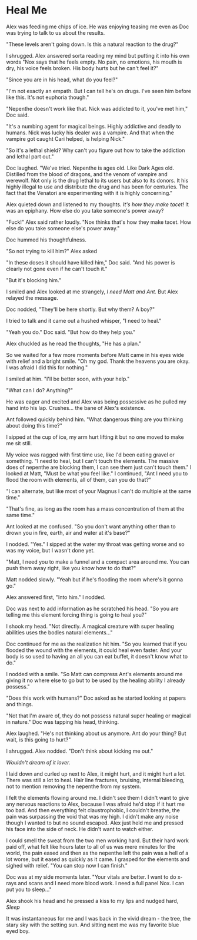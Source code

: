 # Heal Me

Alex was feeding me chips of ice. He was enjoying teasing me even as Doc was trying to talk to us about the results.

"These levels aren't going down. Is this a natural reaction to the drug?"  

I shrugged. Alex answered sorta reading my mind but putting it into his own words  "Nox says that he feels empty. No pain, no emotions, his mouth is dry, his voice feels broken.  His body hurts but he can't feel it?"

"Since you are in his head, what do you feel?"

"I'm not exactly an empath. But I can tell he's on drugs. I've seen him before like this.  It's not euphoria though."

"Nepenthe doesn't work like that. Nick was addicted to it, you've met him," Doc said.

"It's a numbing agent for magical beings. Highly addictive and deadly to humans. Nick was lucky his dealer was a vampire. And that when the vampire got caught Cari helped, is helping Nick."

"So it's a lethal shield? Why can't you figure out how to take the addiction and lethal part out."

Doc laughed. "We've tried. Nepenthe is ages old. Like Dark Ages old. Distilled from the blood of dragons, and the venom of vampire and werewolf. Not only is the drug lethal to its users but also to its donors. It his highly illegal to use and distribute the drug and has been for centuries. The fact that the Venatori are experimenting with it is highly concerning."

Alex quieted down and listened to my thoughts. _It's how they make tacet!_ It was an epiphany. How else do you take someone's power away?

"Fuck!" Alex said rather loudly. "Nox thinks that's how they make tacet. How else do you take someone else's power away."

Doc hummed his thoughtfulness.

"So not trying to kill him?" Alex asked

"In these doses it should have killed him," Doc said. "And his power is clearly not gone even if he can't touch it."

"But it's blocking him."

I smiled and Alex looked at me strangely, _I need Matt and Ant._  But Alex relayed the message.

Doc nodded, "They'll be here shortly. But why them? A boy?"

I tried to talk and it came out a hushed whisper, "I need to heal."

"Yeah you do." Doc said. "But how do they help you."

Alex chuckled as he read the thoughts, "He has a plan."

So we waited for a few more moments before Matt came in his eyes wide with relief and a bright smile. "Oh my god. Thank the heavens you are okay.  I was afraid I did this for nothing."

I smiled at him. "I'll be better soon, with your help."

"What can I do? Anything?"  

He was eager and excited and Alex was being possessive as he pulled my hand into his lap. Crushes... the bane of Alex's existence.

Ant followed quickly behind him. "What dangerous thing are you thinking about doing this time?"

I sipped at the cup of ice, my arm hurt lifting it but no one moved to make me sit still.  

My voice was ragged with first time use, like I'd been eating gravel or something. "I need to heal, but I can't touch the elements. The massive does of nepenthe are blocking them, I can see them just can't touch them." I looked at Matt, "Must be what you feel like." I continued, "Ant I need you to flood the room with elements, all of them, can you do that?"

"I can alternate, but like most of your Magnus I can't do multiple at the same time."

"That's fine, as long as the room has a mass concentration of them at the same time."

Ant looked at me confused. "So you don't want anything other than to drown you in fire, earth, air and water at it's base?"

I nodded. "Yes." I sipped at the water my throat was getting worse and so was my voice, but I wasn't done yet.

"Matt, I need you to make a funnel and a compact area around me. You can push them away right, like you know how to do that?"

Matt nodded slowly. "Yeah but if he's flooding the room where's it gonna go."

Alex answered first, "Into him." I nodded.

Doc was next to add information as he scratched his head. "So you are telling me this element forcing thing is going to heal you?"

I shook my head. "Not directly. A magical creature with super healing abilities uses the bodies natural elements..."

Doc continued for me as the realization hit him. "So you learned that if you flooded the wound with the elements, it could heal even faster. And your body is so used to having an all you can eat buffet, it doesn't know what to do."

I nodded with a smile. "So Matt can compress Ant's elements around me giving it no where else to go but to be used by the healing ability I already possess."

"Does this work with humans?" Doc asked as he started looking at papers and things.

"Not that I'm aware of, they do not possess natural super healing or magical in nature."  Doc was tapping his head, thinking.

Alex laughed. "He's not thinking about us anymore. Ant do your thing? But wait, is this going to hurt?"

I shrugged. Alex nodded. "Don't think about kicking me out."

_Wouldn't dream of it lover._

I laid down and curled up next to Alex, it might hurt, and it might hurt a lot. There was still a lot to heal. Hair line fractures, bruising, internal bleeding, not to mention removing the nepenthe from my system.

I felt the elements flowing around me. I didn't see them I didn't want to give any nervous reactions to Alex, because I was afraid he'd stop if it hurt me too bad. And then everything felt claustrophobic, I couldn't breathe, the pain was surpassing the void that was my high. I didn't make any noise though I wanted to but no sound escaped. Alex just held me and pressed his face into the side of neck.  He didn't want to watch either.

I could smell the sweat from the two men working hard. But their hard work paid off, what felt like hours later to all of us was mere minutes for the world, the pain eased and then as the nepenthe left the pain was a hell of a lot worse, but it eased as quickly as it came. I grasped for the elements and sighed with relief. "You can stop now I can finish."

Doc was at my side moments later. "Your vitals are better. I want to do x-rays and scans and I need more blood work. I need a full panel Nox. I can put you to sleep..."

Alex shook his head and he pressed a kiss to my lips and nudged hard, _Sleep_

It was instantaneous for me and I was back in the vivid dream - the tree, the stary sky with the setting sun.  And sitting next me was my favorite blue eyed boy.

